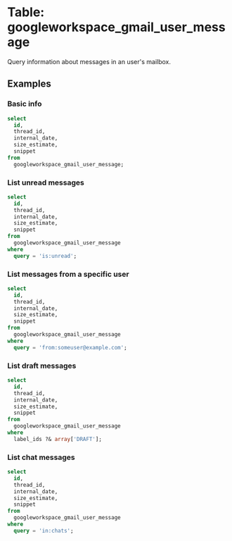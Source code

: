 # Table: googleworkspace_gmail_user_message

Query information about messages in an user's mailbox.

## Examples

### Basic info

```sql
select
  id,
  thread_id,
  internal_date,
  size_estimate,
  snippet
from
  googleworkspace_gmail_user_message;
```

### List unread messages

```sql
select
  id,
  thread_id,
  internal_date,
  size_estimate,
  snippet
from
  googleworkspace_gmail_user_message
where
  query = 'is:unread';
```

### List messages from a specific user

```sql
select
  id,
  thread_id,
  internal_date,
  size_estimate,
  snippet
from
  googleworkspace_gmail_user_message
where
  query = 'from:someuser@example.com';
```

### List draft messages

```sql
select
  id,
  thread_id,
  internal_date,
  size_estimate,
  snippet
from
  googleworkspace_gmail_user_message
where
  label_ids ?& array['DRAFT'];
```

### List chat messages

```sql
select
  id,
  thread_id,
  internal_date,
  size_estimate,
  snippet
from
  googleworkspace_gmail_user_message
where
  query = 'in:chats';
```
